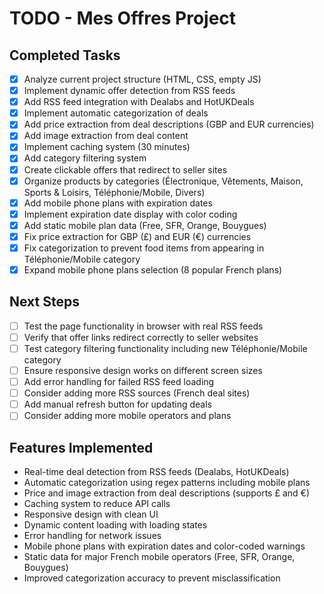 # TODO - Mes Offres Project

## Completed Tasks
- [x] Analyze current project structure (HTML, CSS, empty JS)
- [x] Implement dynamic offer detection from RSS feeds
- [x] Add RSS feed integration with Dealabs and HotUKDeals
- [x] Implement automatic categorization of deals
- [x] Add price extraction from deal descriptions (GBP and EUR currencies)
- [x] Add image extraction from deal content
- [x] Implement caching system (30 minutes)
- [x] Add category filtering system
- [x] Create clickable offers that redirect to seller sites
- [x] Organize products by categories (Électronique, Vêtements, Maison, Sports & Loisirs, Téléphonie/Mobile, Divers)
- [x] Add mobile phone plans with expiration dates
- [x] Implement expiration date display with color coding
- [x] Add static mobile plan data (Free, SFR, Orange, Bouygues)
- [x] Fix price extraction for GBP (£) and EUR (€) currencies
- [x] Fix categorization to prevent food items from appearing in Téléphonie/Mobile category
- [x] Expand mobile phone plans selection (8 popular French plans)

## Next Steps
- [ ] Test the page functionality in browser with real RSS feeds
- [ ] Verify that offer links redirect correctly to seller websites
- [ ] Test category filtering functionality including new Téléphonie/Mobile category
- [ ] Ensure responsive design works on different screen sizes
- [ ] Add error handling for failed RSS feed loading
- [ ] Consider adding more RSS sources (French deal sites)
- [ ] Add manual refresh button for updating deals
- [ ] Consider adding more mobile operators and plans

## Features Implemented
- Real-time deal detection from RSS feeds (Dealabs, HotUKDeals)
- Automatic categorization using regex patterns including mobile plans
- Price and image extraction from deal descriptions (supports £ and €)
- Caching system to reduce API calls
- Responsive design with clean UI
- Dynamic content loading with loading states
- Error handling for network issues
- Mobile phone plans with expiration dates and color-coded warnings
- Static data for major French mobile operators (Free, SFR, Orange, Bouygues)
- Improved categorization accuracy to prevent misclassification
